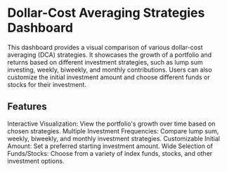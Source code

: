 
# Dollar-Cost Averaging Strategies Dashboard

This dashboard provides a visual comparison of various dollar-cost averaging (DCA) strategies. It showcases the growth of a portfolio and returns based on different investment strategies, such as lump sum investing, weekly, biweekly, and monthly contributions. Users can also customize the initial investment amount and choose different funds or stocks for their investment.


## Features

Interactive Visualization: View the portfolio's growth over time based on chosen strategies.
Multiple Investment Frequencies: Compare lump sum, weekly, biweekly, and monthly investment strategies.
Customizable Initial Amount: Set a preferred starting investment amount.
Wide Selection of Funds/Stocks: Choose from a variety of index funds, stocks, and other investment options.
